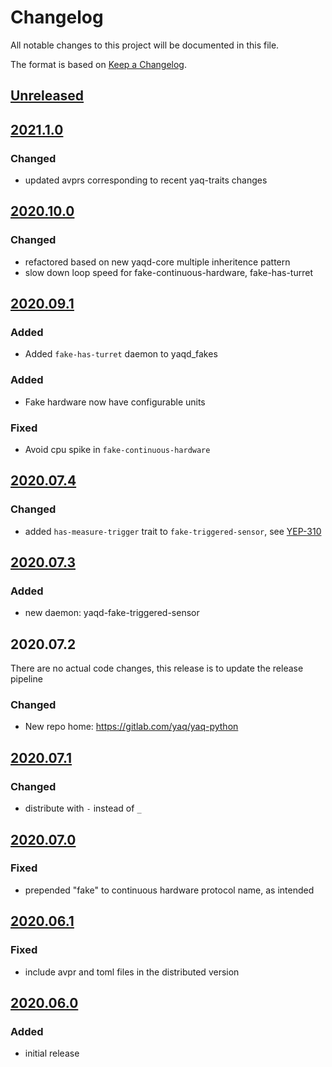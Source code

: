 # Changelog
All notable changes to this project will be documented in this file.

The format is based on [Keep a Changelog](https://keepachangelog.com/).

## [Unreleased]

## [2021.1.0]

### Changed
- updated avprs corresponding to recent yaq-traits changes

## [2020.10.0]

### Changed
- refactored based on new yaqd-core multiple inheritence pattern
- slow down loop speed for fake-continuous-hardware, fake-has-turret

## [2020.09.1]

### Added
- Added `fake-has-turret` daemon to yaqd_fakes

### Added
- Fake hardware now have configurable units

### Fixed
- Avoid cpu spike in `fake-continuous-hardware`

## [2020.07.4]

### Changed
- added `has-measure-trigger` trait to `fake-triggered-sensor`, see [YEP-310](https://yeps.yaq.fyi/310/)

## [2020.07.3]

### Added
- new daemon: yaqd-fake-triggered-sensor

## 2020.07.2

There are no actual code changes, this release is to update the release pipeline

### Changed
- New repo home: https://gitlab.com/yaq/yaq-python

## [2020.07.1]

### Changed
- distribute with `-` instead of `_`

## [2020.07.0]

### Fixed
- prepended "fake" to continuous hardware protocol name, as intended

## [2020.06.1]

### Fixed
- include avpr and toml files in the distributed version

## [2020.06.0]

### Added
- initial release

[Unreleased]: https://gitlab.com/yaq/yaq-python/-/compare/yaqd-fakes-2021.1.0...master
[2021.1.0]: https://gitlab.com/yaq/yaq-python/-/compare/yaqd-fakes-2020.10.0...yaqd-fakes-2021.1.0
[2020.10.0]: https://gitlab.com/yaq/yaq-python/-/compare/yaqd-fakes-2020.09.1...yaqd-fakes-2020.10.0
[2020.09.1]: https://gitlab.com/yaq/yaq-python/-/compare/yaqd-fakes-2020.07.4...yaqd-fakes-2020.09.1
[2020.07.4]: https://gitlab.com/yaq/yaq-python/-/compare/yaqd-fakes-2020.07.3...yaqd-fakes-2020.07.4
[2020.07.3]: https://gitlab.com/yaq/yaq-python/-/compare/yaqd-fakes-2020.07.2...yaqd-fakes-2020.07.3
[2020.07.1]: https://gitlab.com/yaq/yaqd-fakes/-/compare/v2020.07.0...v2020.07.1
[2020.07.0]: https://gitlab.com/yaq/yaqd-fakes/-/compare/v2020.06.1...v2020.07.0
[2020.06.1]: https://gitlab.com/yaq/yaqd-fakes/-/compare/v2020.06.0...v2020.06.1
[2020.06.0]: https://gitlab.com/yaq/yaqd-fakes/-/tags/v2020.06.0
